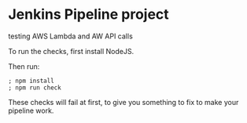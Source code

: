 # Jenkins Pipeline project
testing AWS Lambda and AW API calls

To run the checks, first install NodeJS.

Then run:

```shell 
; npm install
; npm run check
```

These checks will fail at first, to give you something to fix to make your
pipeline work.


